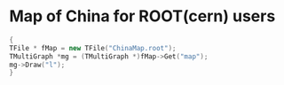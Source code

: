 <!-- *********************************************************************** -->
<!--                                                                         -->
<!--                                                      :::      ::::::::  -->
<!-- README.md                                          :+:      :+:    :+:  -->
<!--                                                  +:+ +:+         +:+    -->
<!-- By: chenxu <chenxu@mail.ustc.edu.cn>           +#+  +:+       +#+       -->
<!--                                              +#+#+#+#+#+   +#+          -->
<!-- Created: 2024/05/20 07:23:42 by chenxu            #+#    #+#            -->
<!-- Updated: 2024/05/20 07:29:48 by chenxu           ###   ########.fr      -->
<!--                                                                         -->
<!-- *********************************************************************** -->

# Map of China for ROOT(cern) users

```cpp
{
TFile * fMap = new TFile("ChinaMap.root");
TMultiGraph *mg = (TMultiGraph *)fMap->Get("map");
mg->Draw("l");
}
```
